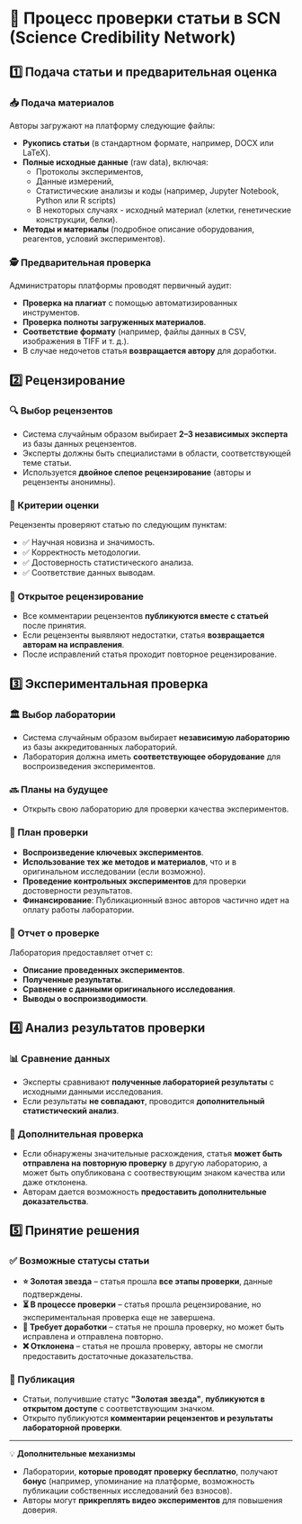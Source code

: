 # 📜 Процесс проверки статьи в SCN (Science Credibility Network)

## 1️⃣ Подача статьи и предварительная оценка

### 📥 Подача материалов
Авторы загружают на платформу следующие файлы:
- **Рукопись статьи** (в стандартном формате, например, DOCX или LaTeX).
- **Полные исходные данные** (raw data), включая:
  - Протоколы экспериментов,
  - Данные измерений,
  - Статистические анализы и коды (например, Jupyter Notebook, Python или R scripts)
  - В некоторых случаях - исходный материал (клетки, генетические конструкции, белки).
- **Методы и материалы** (подробное описание оборудования, реагентов, условий экспериментов).

### 🕵️ Предварительная проверка
Администраторы платформы проводят первичный аудит:
- **Проверка на плагиат** с помощью автоматизированных инструментов.
- **Проверка полноты загруженных материалов**.
- **Соответствие формату** (например, файлы данных в CSV, изображения в TIFF и т. д.).
- В случае недочетов статья **возвращается автору** для доработки.

## 2️⃣ Рецензирование

### 🔍 Выбор рецензентов
- Система случайным образом выбирает **2–3 независимых эксперта** из базы данных рецензентов.
- Эксперты должны быть специалистами в области, соответствующей теме статьи.
- Используется **двойное слепое рецензирование** (авторы и рецензенты анонимны).

### 📑 Критерии оценки
Рецензенты проверяют статью по следующим пунктам:
- ✅ Научная новизна и значимость.
- ✅ Корректность методологии.
- ✅ Достоверность статистического анализа.
- ✅ Соответствие данных выводам.

### 🔄 Открытое рецензирование
- Все комментарии рецензентов **публикуются вместе с статьей** после принятия.
- Если рецензенты выявляют недостатки, статья **возвращается авторам на исправления**.
- После исправлений статья проходит повторное рецензирование.

## 3️⃣ Экспериментальная проверка

### 🏛️ Выбор лаборатории
- Система случайным образом выбирает **независимую лабораторию** из базы аккредитованных лабораторий.
- Лаборатория должна иметь **соответствующее оборудование** для воспроизведения экспериментов.

### 🔜 Планы на будущее
- Открыть свою лабораторию для проверки качества экспериментов.

### 🧪 План проверки
- **Воспроизведение ключевых экспериментов**.
- **Использование тех же методов и материалов**, что и в оригинальном исследовании (если возможно).
- **Проведение контрольных экспериментов** для проверки достоверности результатов.
- **Финансирование**: Публикационный взнос авторов частично идет на оплату работы лаборатории.

### 📜 Отчет о проверке
Лаборатория предоставляет отчет с:
- **Описание проведенных экспериментов**.
- **Полученные результаты**.
- **Сравнение с данными оригинального исследования**.
- **Выводы о воспроизводимости**.

## 4️⃣ Анализ результатов проверки

### 📊 Сравнение данных
- Эксперты сравнивают **полученные лабораторией результаты** с исходными данными исследования.
- Если результаты **не совпадают**, проводится **дополнительный статистический анализ**.

### 🔎 Дополнительная проверка
- Если обнаружены значительные расхождения, статья **может быть отправлена на повторную проверку** в другую лабораторию, а может быть опубликована с соотвествующим знаком качества или даже отклонена.
- Авторам дается возможность **предоставить дополнительные доказательства**.

## 5️⃣ Принятие решения

### ✅ Возможные статусы статьи
- **⭐ Золотая звезда** – статья прошла **все этапы проверки**, данные подтверждены.
- **⏳ В процессе проверки** – статья прошла рецензирование, но экспериментальная проверка еще не завершена.
- **🔄 Требует доработки** – статья не прошла проверку, но может быть исправлена и отправлена повторно.
- **❌ Отклонена** – статья не прошла проверку, авторы не смогли предоставить достаточные доказательства.

### 📢 Публикация
- Статьи, получившие статус **"Золотая звезда"**, **публикуются в открытом доступе** с соответствующим значком.
- Открыто публикуются **комментарии рецензентов и результаты лабораторной проверки**.

---

💡 **Дополнительные механизмы**
- Лаборатории, **которые проводят проверку бесплатно**, получают **бонус** (например, упоминание на платформе, возможность публикации собственных исследований без взносов).
- Авторы могут **прикреплять видео экспериментов** для повышения доверия.
